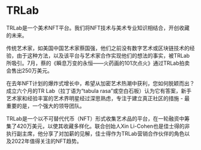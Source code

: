 # 

# TRLab

TRLab是一个美术NFT平台。我们将NFT技术与美术专业知识相结合，开创收藏的未来。

传统艺术家，如美国中国艺术家蔡国强，他们之前没有数字艺术或区块链技术的经验，由于这种方法，以及该平台与艺术家合作实现他们的想法的事实，被TRLab所吸引。7月，蔡的《瞬息万变的永恒——火药画的101次点火》通过TRLab拍卖会售出250万美元。

在去年NFT计划的爆炸式增长中，希望从加密艺术热潮中获利，您如何脱颖而出？成立六个月的TR Lab（拉丁语为“tabula rasa”或空白石板）认为它有答案，新手艺术家和经验丰富的艺术界明星经过深思熟虑，专注于建立真正社区的措施 - 最重要的是，一个强大的领导团队。

TRLab是一个以不可替代代币（NFT）形式收集艺术品的平台，在一轮融资中筹集了420万美元，以使其收藏多样化。联合创始人Xin Li-Cohen也是佳士得的非执行副主席，他分享了对加薪的见解，佳士得作为TRLab营销合作伙伴的角色以及2022年值得关注的NFT趋势。

